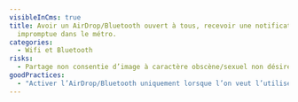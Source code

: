 ```yaml
---
visibleInCms: true
title: Avoir un AirDrop/Bluetooth ouvert à tous, recevoir une notification
  impromptue dans le métro.
categories:
  - Wifi et Bluetooth
risks:
  - Partage non consentie d’image à caractère obscène/sexuel non désiré.
goodPractices:
  - "Activer l’AirDrop/Bluetooth uniquement lorsque l’on veut l’utiliser. "
---
```

